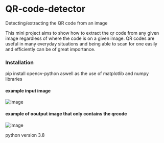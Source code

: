 # QR-code-detector
Detecting/extracting the QR code from an image

This mini project aims to show how to extract the qr code from any given image regardless of where the code is on a given image. QR codes are useful in many everyday situations and being able to scan for one easily and efficiently can be of great importance.

### Installation
pip install opencv-python
aswell as the use of matplotlib and numpy libraries

#### example input image

![image](https://user-images.githubusercontent.com/57463439/163813174-29bdee98-71c6-49a2-861d-3cf48bf4a0e6.png)


#### example of ooutput image that only contains the qrcode

![image](https://user-images.githubusercontent.com/57463439/163813226-67acdef3-b2f4-4724-a726-7147f1cba71c.png)

python version 3.8
